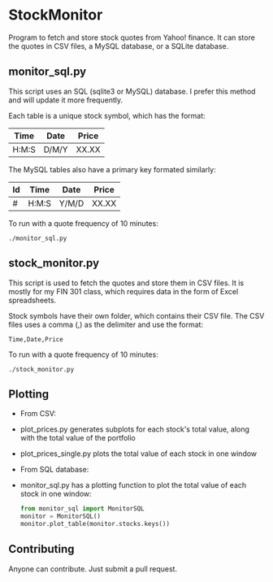 # StockMonitor
Program to fetch and store stock quotes from Yahoo! finance. It can store the quotes in CSV files, a MySQL database, or a SQLite database.

## monitor_sql.py

This script uses an SQL (sqlite3 or MySQL) database. I prefer this method and will update it more frequently.

Each table is a unique stock symbol, which has the format:

| Time   | Date   | Price   |
| ------ | ------ | ------- |
| H:M:S  | D/M/Y  |  XX.XX  |

The MySQL tables also have a primary key formated similarly:

|  Id    | Time   | Date   | Price   |
| ------ | ------ | ------ | ------- |
|   #    | H:M:S  | Y/M/D  |  XX.XX  |

To run with a quote frequency of 10 minutes:

    ./monitor_sql.py

## stock_monitor.py

This script is used to fetch the quotes and store them in CSV files. It is mostly for my FIN 301 class, which requires data in the form of Excel spreadsheets.

Stock symbols have their own folder, which contains their CSV file. The CSV files uses a comma (,) as the delimiter and use the format:

    Time,Date,Price

To run with a quote frequency of 10 minutes:

    ./stock_monitor.py

## Plotting

- From CSV:
 - plot_prices.py generates subplots for each stock's total value, along with the total value of the portfolio
 - plot_prices_single.py plots the total value of each stock in one window

- From SQL database:
 - monitor_sql.py has a plotting function to plot the total value of each stock in one window:

   ```python
   from monitor_sql import MonitorSQL
   monitor = MonitorSQL()
   monitor.plot_table(monitor.stocks.keys())
   ```

## Contributing

Anyone can contribute. Just submit a pull request.
